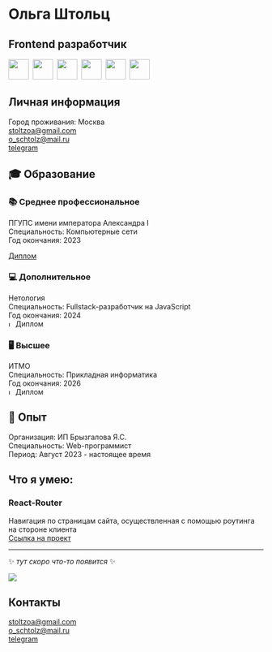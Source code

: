 # Ольга Штольц
## Frontend разработчик
<img src="https://cdn.jsdelivr.net/gh/devicons/devicon/icons/css3/css3-original.svg" width="40" height="40"/>&nbsp;
<img src="https://cdn.jsdelivr.net/gh/devicons/devicon/icons/html5/html5-original.svg" width="40" height="40"/>&nbsp;
<img src="https://cdn.jsdelivr.net/gh/devicons/devicon/icons/javascript/javascript-original.svg" width="40" height="40"/>&nbsp;
<img src="https://cdn.jsdelivr.net/gh/devicons/devicon/icons/react/react-original.svg" width="40" height="40"/>&nbsp;
<img src="https://cdn.jsdelivr.net/gh/devicons/devicon/icons/typescript/typescript-original.svg" width="40" height="40"/>&nbsp;
<img src="https://cdn.jsdelivr.net/gh/devicons/devicon/icons/nodejs/nodejs-original.svg" width="40" height="40"/>
## Личная информация
Город проживания: Москва  
stoltzoa@gmail.com  
o_schtolz@mail.ru  
[telegram](https://t.me/stoltzoa)
## :mortar_board: Образование
### :books: Среднее профессиональное
ПГУПС имени императора Александра I  
Специальность: Компьютерные сети  
Год окончания: 2023  
<!--<img src="https://media.giphy.com/media/3o7bu3XilJ5BOiSGic/giphy.gif" alt="loading" width="10" height="10">&nbsp;Диплом  -->
[Диплом](https://github.com/AveMrk/AveMrk/blob/main/documents/README.md)
### :computer: Дополнительное  
Нетология  
Специальность: Fullstack-разработчик на JavaScript  
Год окончания: 2024  
<img src="https://media.giphy.com/media/3o7bu3XilJ5BOiSGic/giphy.gif" alt="loading" width="10" height="10">&nbsp;Диплом  
<!-- [Диплом]() -->
### :desktop_computer: Высшее
ИТМО  
Специальность: Прикладная информатика  
Год окончания: 2026  
<img src="https://media.giphy.com/media/3o7bu3XilJ5BOiSGic/giphy.gif" alt="loading" width="10" height="10">&nbsp;Диплом  
<!-- [Диплом]() -->
 ## :briefcase: Опыт 
Организация: ИП Брызгалова Я.С.  
Специальность: Web-программист  
Период: Август 2023 - настоящее время  
## Что я умею:
### React-Router
Навигация по страницам сайта, осуществленная с помощью роутинга на стороне клиента    
[Ссылка на проект](https://github.com/AveMrk/router_menu/blob/main/README.md)    

---

:sparkles: *тут скоро что-то появится* :sparkles:  
    
<img src="https://media.giphy.com/media/l3nWhI38IWDofyDrW/giphy.gif" float="left"/>  
    
## Контакты
stoltzoa@gmail.com  
o_schtolz@mail.ru  
[telegram](https://t.me/stoltzoa)

<!--
### Проект 1

```
> описание проектаописание проектаописание проектаописание проектаописание проектаописание проектаописание проекта

```

[ссылка](https://doka.guide) на задеплоенный проект
[ссылка](https://doka.guide) на репозиторий
### Проект 2

```
> описание проектаописание проектаописание проектаописание проектаописание проектаописание проектаописание проекта

```

[ссылка](https://doka.guide) на задеплоенный проект
[ссылка](https://doka.guide) на репозиторий
### Проект 3


```
> описание проектаописание проектаописание проектаописание проектаописание проектаописание проектаописание проекта

```

[ссылка](https://doka.guide) на задеплоенный проект
[ссылка](https://doka.guide) на репозиторий
### Проект 4

```

> описание проектаописание проектаописание проектаописание проектаописание проектаописание проектаописание проекта

```

[ссылка](https://doka.guide) на задеплоенный проект
[ссылка](https://doka.guide) на репозиторий
-->
